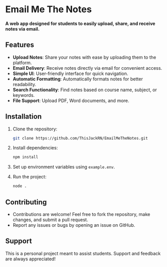 
# Email Me The Notes

**A web app designed for students to easily upload, share, and receive notes via email.**

## Features
- **Upload Notes**: Share your notes with ease by uploading them to the platform.
- **Email Delivery**: Receive notes directly via email for convenient access.
- **Simple UI**: User-friendly interface for quick navigation.
- **Automatic Formatting**: Automatically formats notes for better readability.
- **Search Functionality**: Find notes based on course name, subject, or keywords.
- **File Support**: Upload PDF, Word documents, and more.

## Installation
1. Clone the repository:
   ```bash
   git clone https://github.com/ThisJackRN/EmailMeTheNotes.git
   ```
2. Install dependencies:
   ```bash
   npm install
   ```
3. Set up environment variables using `example.env`.

4. Run the project:
   ```bash
   node .
   ```

## Contributing
- Contributions are welcome! Feel free to fork the repository, make changes, and submit a pull request.
- Report any issues or bugs by opening an issue on GitHub.

## Support
This is a personal project meant to assist students. Support and feedback are always appreciated!
